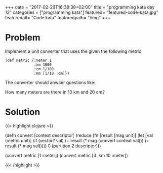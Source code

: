 +++
date = "2017-02-26T16:38:38+02:00"
title = "programming kata day 12"
categories = ["programming kata"]
featured= "featured-code-kata.jpg"
featuredalt= "Code kata"
featuredpath= "/img"
+++

# Problem

Implement a unit converter that uses the given the following metric

```
(def metric {:meter 1
             :km 1000
             :cm 1/100
             :mm [1/10 :cm]})
```
The converter should anwser questions like:

How many meters are there in 10 km and 20 cm?

# Solution

{{< highlight clojure >}}

(defn convert [context descriptor]
  (reduce (fn [result [mag unit]]
            (let [val (metric unit)]
              (if (vector? val)
                (+ result (* mag (convert context val)))
                (+ result (* mag val)))))
          0
          (partition 2 descriptor)))
          
(convert metric [1 :meter])
(convert metric [3 :km 10 :meter])

{{< /highlight >}}
